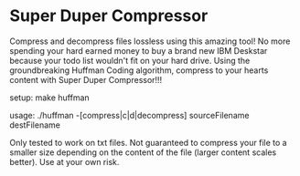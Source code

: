 # Super Duper Compressor

Compress and decompress files lossless using this amazing tool! No more spending your hard earned money to buy a brand new IBM Deskstar because your todo list wouldn't fit on your hard drive. Using the groundbreaking Huffman Coding algorithm, compress to your hearts content with Super Duper Compressor!!!

setup: make huffman

usage: ./huffman -[compress|c|d|decompress] sourceFilename destFilename

Only tested to work on txt files. Not guaranteed to compress your file to a smaller size depending on the content of the file (larger content scales better). Use at your own risk.
